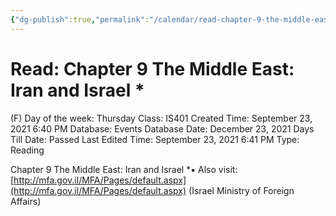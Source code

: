 ```yaml
---
{"dg-publish":true,"permalink":"/calendar/read-chapter-9-the-middle-east-iran-and-israel/"}
---
```


# Read: Chapter 9 The Middle East: Iran and Israel *

(F) Day of the week: Thursday
Class: IS401
Created Time: September 23, 2021 6:40 PM
Database: Events Database
Date: December 23, 2021
Days Till Date: Passed
Last Edited Time: September 23, 2021 6:41 PM
Type: Reading

Chapter 9 The Middle East:
Iran and Israel *▪
Also visit:
[http://mfa.gov.il/MFA/Pages/default.aspx](http://mfa.gov.il/MFA/Pages/default.aspx) (Israel Ministry of
Foreign Affairs)